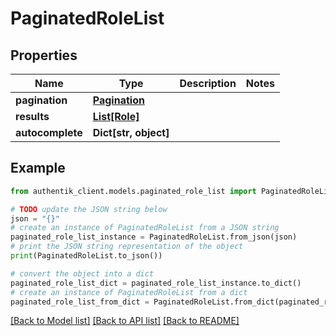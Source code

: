 # PaginatedRoleList


## Properties

Name | Type | Description | Notes
------------ | ------------- | ------------- | -------------
**pagination** | [**Pagination**](Pagination.md) |  | 
**results** | [**List[Role]**](Role.md) |  | 
**autocomplete** | **Dict[str, object]** |  | 

## Example

```python
from authentik_client.models.paginated_role_list import PaginatedRoleList

# TODO update the JSON string below
json = "{}"
# create an instance of PaginatedRoleList from a JSON string
paginated_role_list_instance = PaginatedRoleList.from_json(json)
# print the JSON string representation of the object
print(PaginatedRoleList.to_json())

# convert the object into a dict
paginated_role_list_dict = paginated_role_list_instance.to_dict()
# create an instance of PaginatedRoleList from a dict
paginated_role_list_from_dict = PaginatedRoleList.from_dict(paginated_role_list_dict)
```
[[Back to Model list]](../README.md#documentation-for-models) [[Back to API list]](../README.md#documentation-for-api-endpoints) [[Back to README]](../README.md)


